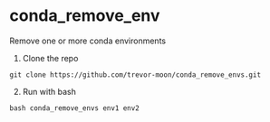 # conda_remove_env

Remove one or more conda environments

1. Clone the repo

```
git clone https://github.com/trevor-moon/conda_remove_envs.git
```

2. Run with bash

```
bash conda_remove_envs env1 env2
```
